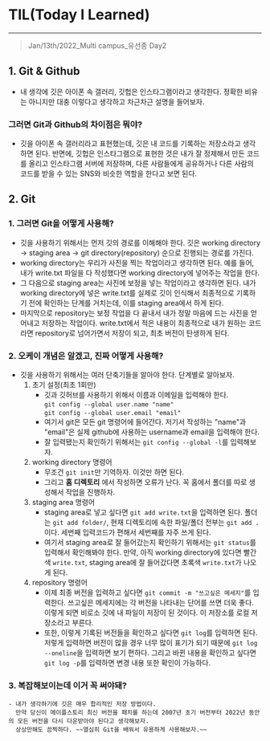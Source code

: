 # TIL(Today I Learned)

___
> Jan/13th/2022_Multi campus_유선종 Day2

## 1. Git & Github
   
 - 내 생각에 깃은 아이폰 속 갤러리, 깃헙은 인스타그램이라고 생각한다. 정확한 비유는 아니지만 대충 이렇다고 생각하고 차근차근 설명을 들어보자.

 ### 그러면 Git과 Github의 차이점은 뭐야?
  - 깃을 아이폰 속 갤러리라고 표현했는데, 깃은 내 코드를 기록하는 저장소라고 생각하면 된다. 반면에, 깃헙은 인스타그램으로 표현한 것은 내가 잘 정제해서 만든 코드를 올리고 인스타그램 서버에 저장하며, 다른 사람들에게 공유하거나 다른 사람의 코드를 받을 수 있는 SNS와 비슷한 역할을 한다고 보면 된다.   

## 2. Git    
  ### 1. 그러면 Git을 어떻게 사용해?   
   -  깃을 사용하기 위해서는 먼저 깃의 경로를 이해해야 한다.    깃은 working directory -> staging area -> git directory(repository) 순으로 진행되는 경로를 가진다.
   -  working directory는 우리가 사진을 찍는 작업이라고 생각하면 된다. 예를 들어, 내가 write.txt 파일을 다 작성했다면 working directory에 넣어주는 작업을 한다.
   -  그 다음으로 staging area는 사진에 보정을 넣는 작업이라고 생각하면 된다. 내가 working directory에 넣은 write.txt를 실제로 깃이 인식해서 최종적으로 기록하기 전에 확인하는 단계를 거치는데, 이를 staging area에서 하게 된다.
   -  마지막으로 repository는 보정 작업을 다 끝내서 내가 정말 마음에 드는 사진을 얻어내고 저장하는 작업이다. write.txt에서 적은 내용이 최종적으로 내가 원하는 코드라면 repository로 넘어가면서 저장이 되고, 최초 버전이 탄생하게 된다.
  
  ### 2. 오케이 개념은 알겠고, 진짜 어떻게 사용해?
   -  깃을 사용하기 위해서는 여러 단축기들을 알아야 한다. 단계별로 알아보자.
         1. 초기 설정(최초 1회만)
            - 깃과 깃허브를 사용하기 위해서 이름과 이메일을 입력해야 한다.   
               `git config --global user.name "name"`    
               `git config --global user.email "email"`   
            - 여기서 git은 모든 git 명령어에 들어간다. 저기서 작성하는 "name"과 "email"은 실제 github에 사용하는 username과 email을 입력해야 한다.
            - 잘 입력됐는지 확인하기 위해서는 `git config --global -l`를 입력해보자.
         1. working directory 명령어
            - 무조건 `git init`만 기억하자. 이것만 하면 된다.
            - 그리고 __홈 디렉토리__ 에서 작성하면 오류가 난다. 꼭 홈에서 폴더를 따로 생성해서 작업을 진행하자.
         2. staging area 명령어
            - staging area로 넣고 싶다면 `git add write.txt`을 입력하면 된다. 폴더는 `git add folder/`, 현재 디렉토리에 속한 파일/폴더 전부는 `git add .`이다. 세번째 입력코드가 편해서 세번째를 자주 쓰게 된다.
            - 여기서 staging area로 잘 들어갔는지 확인하기 위해서는 `git status`를 입력해서 확인해봐야 한다. 만약, 아직 working directory에 있다면 빨간색 `write.txt`, staging area에 잘 들어갔다면 초록색 `write.txt`가 나오게 된다.
         3. repository 명령어
            - 이제 최종 버전을 입력하고 싶다면 `git commit -m "쓰고싶은 메세지"`를 입력한다. 쓰고싶은 메세지에는 각 버전을 나타내는 단어를 쓰면 더욱 좋다. 이렇게 되면 비로소 깃에 내 파일이 저장이 된 것이다. 이 저장소를 로컬 저장소라고 부른다.
            - 또한, 이렇게 기록된 버전들을 확인하고 싶다면 `git log`를 입력하면 된다. 저렇게 입력하면 버전이 많을 경우 너무 많이 표기가 되기 때문에 `git log --oneline`을 입력하면 보기 편하다. 그리고 바뀐 내용을 확인하고 싶다면 `git log -p`를 입력하면 변경 내용 또한 확인이 가능하다.
  ### 3. 복잡해보이는데 이거 꼭 써야돼?
    - 내가 생각하기에 깃은 매우 합리적인 저장 방법이다.    
      만약 당신이 메이플스토리 최신 버전을 패치를 하는데 2007년 초기 버전부터 2022년 동안의 모든 버전을 다시 다운받아야 된다고 생각해보자.    
      상상만해도 끔찍하다. ~~열심히 Git을 배워서 유용하게 사용해보자.~~